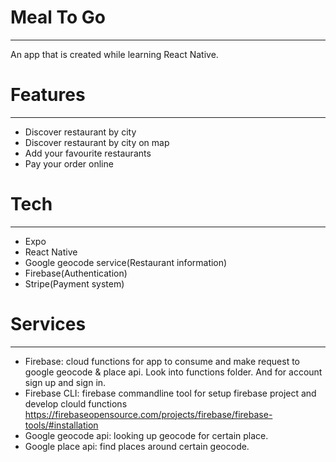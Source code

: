 # Meal To Go

---

An app that is created while learning React Native.

# Features

---

- Discover restaurant by city
- Discover restaurant by city on map
- Add your favourite restaurants
- Pay your order online

# Tech

---

- Expo
- React Native
- Google geocode service(Restaurant information)
- Firebase(Authentication)
- Stripe(Payment system)

# Services

---

- Firebase: cloud functions for app to consume and make request
  to google geocode & place api. Look into functions folder.
  And for account sign up and sign in.
- Firebase CLI: firebase commandline tool for setup firebase project and
  develop clould functions
  https://firebaseopensource.com/projects/firebase/firebase-tools/#installation
- Google geocode api: looking up geocode for certain place.
- Google place api: find places around certain geocode.
